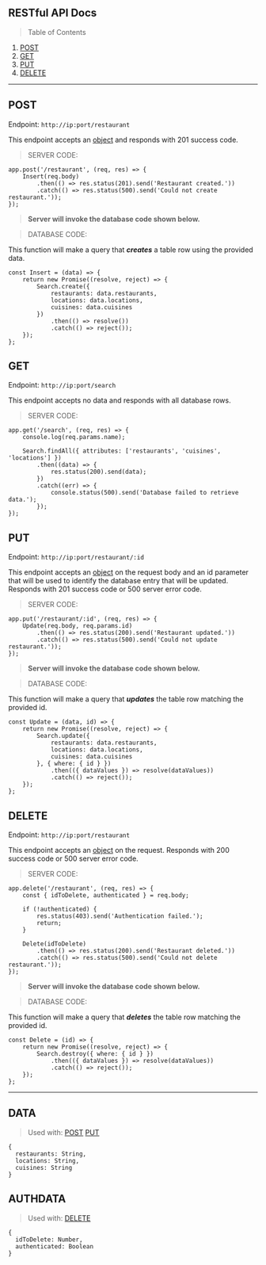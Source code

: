 ## RESTful API Docs
> Table of Contents

1. [POST](#POST)
1. [GET](#GET)
1. [PUT](#PUT)
1. [DELETE](#DELETE)

---

## POST

Endpoint: `http://ip:port/restaurant`

This endpoint accepts an [object](#DATA) and responds with 201 success code.

>SERVER CODE:
```
app.post('/restaurant', (req, res) => {
	Insert(req.body)
		.then(() => res.status(201).send('Restaurant created.'))
		.catch(() => res.status(500).send('Could not create restaurant.'));
});
```

>**Server will invoke the database code shown below.** 

>DATABASE CODE:

This function will make a query that ***creates*** a table row using the provided data.
```
const Insert = (data) => {
	return new Promise((resolve, reject) => {
		Search.create({
			restaurants: data.restaurants,
			locations: data.locations,
			cuisines: data.cuisines
		})
			.then(() => resolve())
			.catch(() => reject());
	});
};
```

## GET

Endpoint: `http://ip:port/search`

This endpoint accepts no data and responds with all database rows.

>SERVER CODE:
```
app.get('/search', (req, res) => {
	console.log(req.params.name);

	Search.findAll({ attributes: ['restaurants', 'cuisines', 'locations'] })
		.then((data) => {
			res.status(200).send(data);
		})
		.catch((err) => {
			console.status(500).send('Database failed to retrieve data.');
		});
});
```

## PUT

Endpoint: `http://ip:port/restaurant/:id`

This endpoint accepts an [object](#DATA) on the request body and an id parameter that will be used to identify the database entry that will be updated. Responds with 201 success code or 500 server error code.

>SERVER CODE:
```
app.put('/restaurant/:id', (req, res) => {
	Update(req.body, req.params.id)
		.then(() => res.status(200).send('Restaurant updated.'))
		.catch(() => res.status(500).send('Could not update restaurant.'));
});
```

>**Server will invoke the database code shown below.** 

>DATABASE CODE:

This function will make a query that ***updates*** the table row matching the provided id.
```
const Update = (data, id) => {
	return new Promise((resolve, reject) => {
		Search.update({
			restaurants: data.restaurants,
			locations: data.locations,
			cuisines: data.cuisines
		}, { where: { id } })
			.then(({ dataValues }) => resolve(dataValues))
			.catch(() => reject());
	});
};
```

## DELETE

Endpoint: `http://ip:port/restaurant`

This endpoint accepts an [object](#AUTHDATA) on the request. Responds with 200 success code or 500 server error code.

>SERVER CODE:
```
app.delete('/restaurant', (req, res) => {
	const { idToDelete, authenticated } = req.body;

	if (!authenticated) {
		res.status(403).send('Authentication failed.');
		return;
	}

	Delete(idToDelete)
		.then(() => res.status(200).send('Restaurant deleted.'))
		.catch(() => res.status(500).send('Could not delete restaurant.'));
});
```

>**Server will invoke the database code shown below.** 

>DATABASE CODE:

This function will make a query that ***deletes*** the table row matching the provided id.
```
const Delete = (id) => {
	return new Promise((resolve, reject) => {
		Search.destroy({ where: { id } })
			.then(({ dataValues }) => resolve(dataValues))
			.catch(() => reject());
	});
};
```

---

## DATA
> Used with: [POST](#POST) [PUT](#PUT)
```
{
  restaurants: String,
  locations: String,
  cuisines: String
}
```

## AUTHDATA
> Used with: [DELETE](#DELETE)
```
{
  idToDelete: Number,
  authenticated: Boolean
}
```